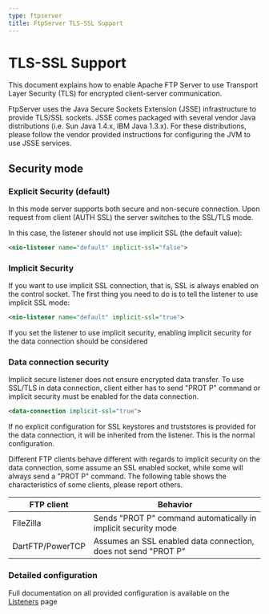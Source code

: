 ```yaml
---
type: ftpserver
title: FtpServer TLS-SSL Support
---
```


# TLS-SSL Support

This document explains how to enable Apache FTP Server to use Transport Layer Security (TLS) for encrypted client-server communication.

FtpServer uses the Java Secure Sockets Extension (JSSE) infrastructure to provide TLS/SSL sockets. JSSE comes packaged with several vendor Java distributions (i.e. Sun Java 1.4.x, IBM Java 1.3.x). For these distributions, please follow the vendor provided instructions for configuring the JVM to use JSSE services.

## Security mode

### Explicit Security (default)

In this mode server supports both secure and non-secure connection. Upon request from client (AUTH SSL) the server switches to the SSL/TLS mode.

In this case, the listener should not use implicit SSL (the default value):

```xml
<nio-listener name="default" implicit-ssl="false">
```

### Implicit Security

If you want to use implicit SSL connection, that is, SSL is always enabled on the control socket. The first thing you need to do is to tell the listener to use implicit SSL mode:

```xml
<nio-listener name="default" implicit-ssl="true">
```

If you set the listener to use implicit security, enabling implicit security for the data connection should be considered

### Data connection security

Implicit secure listener does not ensure encrypted data transfer. To use SSL/TLS in data connection, client either has to send "PROT P" command or implicit security must be enabled for the data connection.

```xml
<data-connection implicit-ssl="true">
```

If no explicit configuration for SSL keystores and truststores is provided for the data connection, it will be inherited from the listener. This is the normal configuration.

Different FTP clients behave different with regards to implicit security on the data connection, some assume an SSL enabled socket, while some will always send a "PROT P" command. The following table shows the characteristics of some clients, please report others.

| FTP client | Behavior |
|---|---|
| FileZilla | Sends "PROT P" command automatically in implicit security mode |
| DartFTP/PowerTCP | Assumes an SSL enabled data connection, does not send "PROT P" |

### Detailed configuration

Full documentation on all provided configuration is available on the [Listeners](configuration_listeners.html) page
